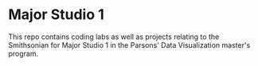 # Major Studio 1

This repo contains coding labs as well as projects relating to the Smithsonian for Major Studio 1 in the Parsons' Data Visualization master's program.
